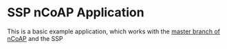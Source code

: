 # SSP nCoAP Application

This is a basic example application, which works with the [master branch of nCoAP](https://github.com/okleine/nCoAP) and the SSP
